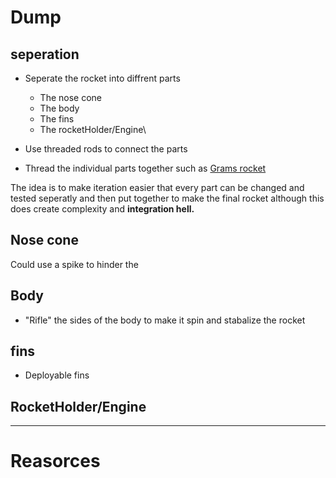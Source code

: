 

# Dump

## seperation



- Seperate the rocket into diffrent parts 
    - The nose cone
    - The body
    - The fins
    - The rocketHolder/Engine\


- Use threaded rods to connect the parts
- Thread the individual parts together such as [Grams rocket]()

The idea is to make iteration easier that every part can be changed and tested seperatly and then put together to make the final rocket although this does create complexity and **integration hell.** 

## Nose cone
Could use a spike to hinder the 

## Body
- "Rifle" the sides of the body to make it spin and stabalize the rocket


## fins 
- Deployable fins

## RocketHolder/Engine



---
# Reasorces
